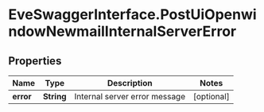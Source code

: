 # EveSwaggerInterface.PostUiOpenwindowNewmailInternalServerError

## Properties
Name | Type | Description | Notes
------------ | ------------- | ------------- | -------------
**error** | **String** | Internal server error message | [optional] 


